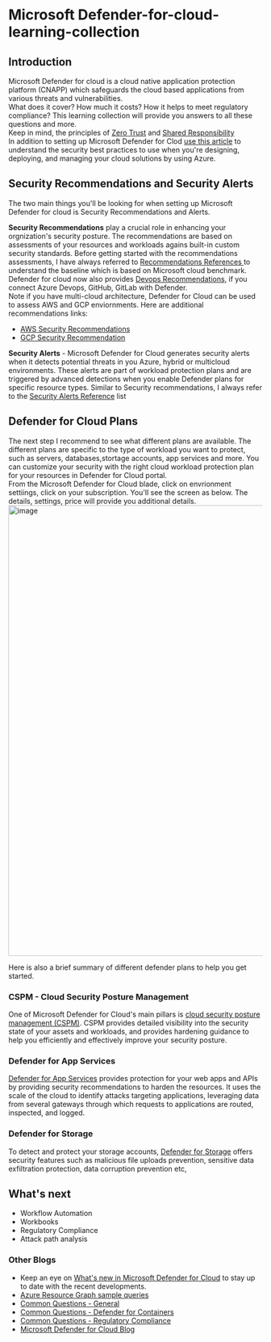 # Microsoft Defender-for-cloud-learning-collection

## Introduction
Microsoft Defender for cloud is a cloud native application protection platform (CNAPP) which safeguards the cloud based applications from various threats and vulnerabilities.<br>
What does it cover? How much it costs? How it helps to meet regulatory compliance? This learning collection will provide you answers to all these questions and more.<br>
Keep in mind, the principles of [Zero Trust](https://learn.microsoft.com/en-us/azure/security/fundamentals/zero-trust) and [Shared Responsibility](https://learn.microsoft.com/en-us/azure/security/fundamentals/shared-responsibility) <br>
In addition to setting up Microsoft Defender for Clod [use this article](https://learn.microsoft.com/en-us/azure/security/fundamentals/best-practices-and-patterns) to understand the security best practices to use when you're designing, deploying, and managing your cloud solutions by using Azure. <br>

## Security Recommendations and Security Alerts
The two main things you'll be looking for when setting up Microsoft Defender for cloud is Security Recommendations and Alerts.<br>

**Security Recommendations** play a crucial role in enhancing your orgnization's security posture. The recommendations are based on assessments of your resources and workloads agains built-in custom security standards. Before getting started with the recommendations assessments, I have always referred to [Recommendations References ](https://learn.microsoft.com/en-us/azure/defender-for-cloud/recommendations-reference)to understand the baseline which is based on Microsoft cloud benchmark. <br>
Defender for cloud now also provides [Devops Recommendations](https://learn.microsoft.com/en-us/azure/defender-for-cloud/recommendations-reference-devops), if you connect Azure Devops, GitHub, GitLab with Defender. <br>
Note if you have multi-cloud architecture, Defender for Cloud can be used to assess AWS and GCP enviornments. Here are additional recommendations links:
- [AWS Security Recommendations](https://learn.microsoft.com/en-us/azure/defender-for-cloud/recommendations-reference-aws)
- [GCP Security Recommendation](https://learn.microsoft.com/en-us/azure/defender-for-cloud/recommendations-reference-gcp)

**Security Alerts** - 
Microsoft Defender for Cloud generates security alerts when it detects potential threats in you Azure, hybrid or multicloud environments. These alerts are part of workload protection plans and are triggered by advanced detections when you enable Defender plans for specific resource types. Similar to Security recommendations, I always refer to the [Security Alerts Reference](https://learn.microsoft.com/en-us/azure/defender-for-cloud/alerts-reference) list  


## Defender for Cloud Plans
The next step I recommend to see what different plans are available. The different plans are specific to the type of workload you want to protect, such as servers, databases,stortage accounts, app services and more. You can customize your security with the right cloud workload protection plan for your resources in Defender for Cloud portal. <br>
From the Microsoft Defender for Cloud blade, click on envrionment settiings, click on  your subscription. You'll see the screen as below. The details, settings, price will provide you additional details. 
<img width="893" alt="image" src="https://github.com/sjkaursb93/Defender-for-cloud-learning-collection/assets/112006044/353f8aae-a45f-4cba-ad73-58569fba9ddd">

Here is also a brief summary of different defender plans to help you get started. <br>
### CSPM - Cloud Security Posture Management 
One of Microsoft Defender for Cloud's main pillars is [cloud security posture management (CSPM)](https://learn.microsoft.com/en-us/azure/defender-for-cloud/concept-cloud-security-posture-management). CSPM provides detailed visibility into the security state of your assets and workloads, and provides hardening guidance to help you efficiently and effectively improve your security posture.

### Defender for App Services
[Defender for App Services](https://learn.microsoft.com/en-us/azure/defender-for-cloud/tutorial-enable-app-service-plan) provides protection for your web apps and APIs by providing security recommendations to harden the resources. It uses the scale of the cloud to identify attacks targeting applications, leveraging data from several gateways through which requests to applications are routed, inspected, and logged.

### Defender for Storage
To detect and protect your storage accounts, [Defender for Storage](https://learn.microsoft.com/en-us/azure/defender-for-cloud/tutorial-enable-storage-plan) offers security features such as malicious file uploads prevention, sensitive data exfiltration protection, data corruption prevention etc,


## What's next
- Workflow Automation
- Workbooks
- Regulatory Compliance
- Attack path analysis


### Other Blogs
- Keep an eye on  [What's new in Microsoft Defender for Cloud](https://learn.microsoft.com/en-us/azure/defender-for-cloud/release-notes?WT.mc_id=Portal-Microsoft_Azure_Security#business-model-and-pricing-updates-for-defender-for-cloud-plans) to stay up to date with the recent developments.
- [Azure Resource Graph sample queries](https://learn.microsoft.com/en-us/azure/defender-for-cloud/resource-graph-samples?tabs=azure-cli)
- [Common Questions - General](https://learn.microsoft.com/en-us/azure/defender-for-cloud/faq-general)
- [Common Questions - Defender for Containers](https://learn.microsoft.com/en-us/azure/defender-for-cloud/faq-defender-for-containers#what-are-the-options-to-enable-the-new-plan-at-scale-)
- [Common Questions - Regulatory Compliance](https://learn.microsoft.com/en-us/azure/defender-for-cloud/faq-regulatory-compliance)
- [Microsoft Defender for Cloud Blog](https://techcommunity.microsoft.com/t5/microsoft-defender-for-cloud/bg-p/MicrosoftDefenderCloudBlog)
